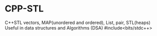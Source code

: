 # CPP-STL
C++STL vectors, MAP(unordered and ordered), List, pair, STL(heaps)
Useful in data structures and Algorithms (DSA)
#include<bits/stdc++>
